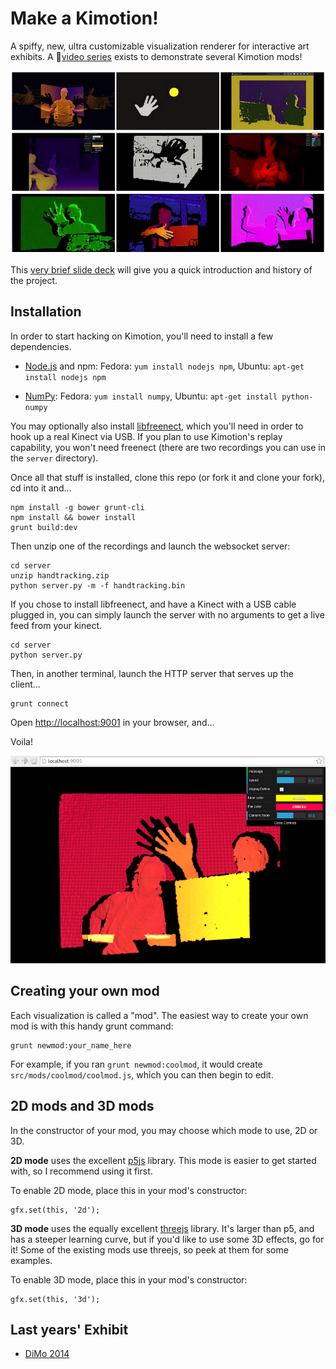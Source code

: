 Make a Kimotion!
================

A spiffy, new, ultra customizable visualization renderer for interactive art
exhibits.  A :movie_camera:[video series][videos] exists to demonstrate several
Kimotion mods!

![Kimotion sample](src/images/readme_hero.png)

This [very brief slide deck][slides] will give you a quick introduction and
history of the project.

Installation
------------

In order to start hacking on Kimotion, you'll need to install a few
dependencies.

 - [Node.js][node] and npm: Fedora: `yum install nodejs npm`, Ubuntu: `apt-get
   install nodejs npm`

 - [NumPy][numpy]: Fedora: `yum install numpy`, Ubuntu: `apt-get install
   python-numpy`

You may optionally also install [libfreenect][freenect], which you'll need in
order to hook up a real Kinect via USB.  If you plan to use Kimotion's replay
capability, you won't need freenect (there are two recordings you can use in
the `server` directory).

Once all that stuff is installed, clone this repo (or fork it and clone your
fork), cd into it and...

    npm install -g bower grunt-cli
    npm install && bower install
    grunt build:dev

Then unzip one of the recordings and launch the websocket server:

    cd server
    unzip handtracking.zip
    python server.py -m -f handtracking.bin

If you chose to install libfreenect, and have a Kinect with a USB cable plugged
in, you can simply launch the server with no arguments to get a live feed from
your kinect.

    cd server
    python server.py

Then, in another terminal, launch the HTTP server that serves up the client...

    grunt connect

Open [http://localhost:9001](http://localhost:9001) in your browser, and...

Voila!

![DiMo 2014 Silhouettes photo](src/images/readme_img.png)

Creating your own mod
---------------------

Each visualization is called a "mod".  The easiest way to create your own mod
is with this handy grunt command:

    grunt newmod:your_name_here

For example, if you ran `grunt newmod:coolmod`, it would create
`src/mods/coolmod/coolmod.js`, which you can then begin to edit.

2D mods and 3D mods
-------------------

In the constructor of your mod, you may choose which mode to use, 2D or 3D.

**2D mode** uses the excellent [p5js][p5js] library.  This mode is easier to get
started with, so I recommend using it first.

To enable 2D mode, place this in your mod's constructor:

    gfx.set(this, '2d');

**3D mode** uses the equally excellent [threejs][threejs] library.  It's larger
than p5, and has a steeper learning curve, but if you'd like to use some 3D
effects, go for it!  Some of the existing mods use threejs, so peek at them for
some examples.

To enable 3D mode, place this in your mod's constructor:

    gfx.set(this, '3d');

Last years' Exhibit
-------------------

 - [DiMo 2014][dimo2014]

[dimo2014]: http://palebluepixel.org/projects/dimo/
[server]: /server
[node]: https://nodejs.org/
[freenect]: http://openkinect.org/wiki/Getting_Started
[numpy]: http://www.numpy.org/
[slides]: http://kimotion.xyz/slides/hackathon
[threejs]: http://threejs.org/
[p5js]: http://p5js.org/
[videos]: https://vimeo.com/couchmode/album/3492711
